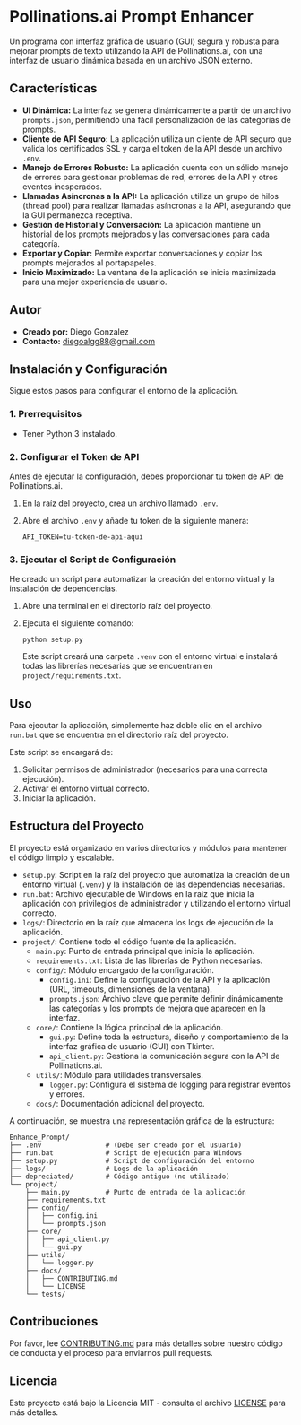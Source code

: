 # Pollinations.ai Prompt Enhancer

Un programa con interfaz gráfica de usuario (GUI) segura y robusta para mejorar prompts de texto utilizando la API de Pollinations.ai, con una interfaz de usuario dinámica basada en un archivo JSON externo.

## Características

*   **UI Dinámica:** La interfaz se genera dinámicamente a partir de un archivo `prompts.json`, permitiendo una fácil personalización de las categorías de prompts.
*   **Cliente de API Seguro:** La aplicación utiliza un cliente de API seguro que valida los certificados SSL y carga el token de la API desde un archivo `.env`.
*   **Manejo de Errores Robusto:** La aplicación cuenta con un sólido manejo de errores para gestionar problemas de red, errores de la API y otros eventos inesperados.
*   **Llamadas Asíncronas a la API:** La aplicación utiliza un grupo de hilos (thread pool) para realizar llamadas asíncronas a la API, asegurando que la GUI permanezca receptiva.
*   **Gestión de Historial y Conversación:** La aplicación mantiene un historial de los prompts mejorados y las conversaciones para cada categoría.
*   **Exportar y Copiar:** Permite exportar conversaciones y copiar los prompts mejorados al portapapeles.
*   **Inicio Maximizado:** La ventana de la aplicación se inicia maximizada para una mejor experiencia de usuario.

## Autor

*   **Creado por:** Diego Gonzalez
*   **Contacto:** diegoalgg88@gmail.com

## Instalación y Configuración

Sigue estos pasos para configurar el entorno de la aplicación.

### 1. Prerrequisitos

*   Tener Python 3 instalado.

### 2. Configurar el Token de API

Antes de ejecutar la configuración, debes proporcionar tu token de API de Pollinations.ai.

1.  En la raíz del proyecto, crea un archivo llamado `.env`.
2.  Abre el archivo `.env` y añade tu token de la siguiente manera:

    ```
    API_TOKEN=tu-token-de-api-aqui
    ```

### 3. Ejecutar el Script de Configuración

He creado un script para automatizar la creación del entorno virtual y la instalación de dependencias.

1.  Abre una terminal en el directorio raíz del proyecto.
2.  Ejecuta el siguiente comando:

    ```
    python setup.py
    ```

    Este script creará una carpeta `.venv` con el entorno virtual e instalará todas las librerías necesarias que se encuentran en `project/requirements.txt`.

## Uso

Para ejecutar la aplicación, simplemente haz doble clic en el archivo `run.bat` que se encuentra en el directorio raíz del proyecto.

Este script se encargará de:

1.  Solicitar permisos de administrador (necesarios para una correcta ejecución).
2.  Activar el entorno virtual correcto.
3.  Iniciar la aplicación.

## Estructura del Proyecto

El proyecto está organizado en varios directorios y módulos para mantener el código limpio y escalable.

-   `setup.py`: Script en la raíz del proyecto que automatiza la creación de un entorno virtual (`.venv`) y la instalación de las dependencias necesarias.
-   `run.bat`: Archivo ejecutable de Windows en la raíz que inicia la aplicación con privilegios de administrador y utilizando el entorno virtual correcto.
-   `logs/`: Directorio en la raíz que almacena los logs de ejecución de la aplicación.
-   `project/`: Contiene todo el código fuente de la aplicación.
    -   `main.py`: Punto de entrada principal que inicia la aplicación.
    -   `requirements.txt`: Lista de las librerías de Python necesarias.
    -   `config/`: Módulo encargado de la configuración.
        -   `config.ini`: Define la configuración de la API y la aplicación (URL, timeouts, dimensiones de la ventana).
        -   `prompts.json`: Archivo clave que permite definir dinámicamente las categorías y los prompts de mejora que aparecen en la interfaz.
    -   `core/`: Contiene la lógica principal de la aplicación.
        -   `gui.py`: Define toda la estructura, diseño y comportamiento de la interfaz gráfica de usuario (GUI) con Tkinter.
        -   `api_client.py`: Gestiona la comunicación segura con la API de Pollinations.ai.
    -   `utils/`: Módulo para utilidades transversales.
        -   `logger.py`: Configura el sistema de logging para registrar eventos y errores.
    -   `docs/`: Documentación adicional del proyecto.

A continuación, se muestra una representación gráfica de la estructura:

```
Enhance_Prompt/
├── .env                # (Debe ser creado por el usuario)
├── run.bat             # Script de ejecución para Windows
├── setup.py            # Script de configuración del entorno
├── logs/               # Logs de la aplicación
├── depreciated/        # Código antiguo (no utilizado)
└── project/
    ├── main.py         # Punto de entrada de la aplicación
    ├── requirements.txt
    ├── config/
    │   ├── config.ini
    │   └── prompts.json
    ├── core/
    │   ├── api_client.py
    │   └── gui.py
    ├── utils/
    │   └── logger.py
    ├── docs/
    │   ├── CONTRIBUTING.md
    │   └── LICENSE
    └── tests/
```

## Contribuciones

Por favor, lee [CONTRIBUTING.md](docs/CONTRIBUTING.md) para más detalles sobre nuestro código de conducta y el proceso para enviarnos pull requests.

## Licencia

Este proyecto está bajo la Licencia MIT - consulta el archivo [LICENSE](docs/LICENSE) para más detalles.